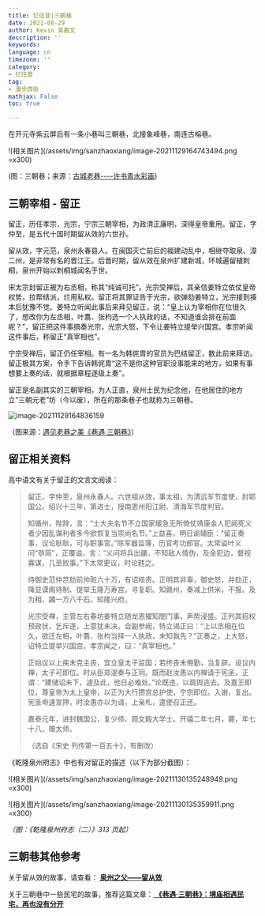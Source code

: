 ```yaml
---
title: 忆往昔|三朝巷
date: 2021-08-29
author: Kevin 吴嘉文
description: ''
keywords: 
language: cn
timezone: ''
category:
- 忆往昔
tag:
- 漫步西街
mathjax: False
toc: true

---
```


在开元寺紫云屏后有一条小巷叫三朝巷，北接象峰巷，南连古榕巷。

![相关图片](/assets/img/sanzhaoxiang/image-20211129164743494.png =x300)

(图：三朝巷；来源：[古城老巷----许书青水彩画](https://www.meipian.cn/y8l9sop))

<!--more-->

## 三朝宰相 - 留正

留正，历任孝宗，光宗，宁宗三朝宰相，为政清正廉明，深得皇帝重用。留正，字仲至，是五代十国时期留从效的六世孙。

留从效，字元范，泉州永春县人。在闽国灭亡前后的福建动乱中，相继夺取泉、漳二州，是非常有名的晋江王。后晋时期，留从效在泉州扩建新城，环城遍留植刺桐，泉州开始以刺桐城闻名于世。

宋太宗封留正被为右丞相，称其“纯诚可托”。光宗受禅后，其亲信姜特立依仗皇帝权势，拉帮结派，烂用私权。留正将其罪证告于光宗，欲弹劾姜特立，光宗接到揍本后犹豫不觉。姜特立听闻此事后来拜见留正，说：“皇上认为宰相你在位很久了，想改你为左丞相，叶翥、张枃选一个人执政的话，不知道谁会排在前面呢？”，留正把这件事搞奏光宗，光宗大怒，下令让姜特立提举兴国宫。孝宗听闻这件事后，称留正“真宰相也”。

宁宗受禅后，留正仍任宰相。有一名为韩侂胄的官员为巴结留正，数此前来拜访。留正极其方案，令手下告诉韩侂胄“这不是你这种官职没事能来的地方，如果有事想要上奏的话，就根据章程逐级上奏”。

留正是名副其实的三朝宰相，为人正直，泉州士民为纪念他，在他居住的地方立“三朝元老”坊（今以废），所在的那条巷子也就称为三朝巷。

![image-20211129164836159](/assets/img/sanzhaoxiang/image-20211129164836159.png)

（图来源：[遇见老巷之美《巷遇·三朝巷》](https://image.baidu.com/search/detail?ct=503316480&z=0&ipn=d&word=%E4%B8%89%E6%9C%9D%E5%B7%B7&step_word=&hs=0&pn=1&spn=0&di=1540&pi=0&rn=1&tn=baiduimagedetail&is=0%2C0&istype=0&ie=utf-8&oe=utf-8&in=&cl=2&lm=-1&st=undefined&cs=2573284324%2C3714288876&os=255477773%2C2636830883&simid=73498683%2C676964910&adpicid=0&lpn=0&ln=312&fr=&fmq=1638175547051_R&fm=&ic=undefined&s=undefined&hd=undefined&latest=undefined&copyright=undefined&se=&sme=&tab=0&width=undefined&height=undefined&face=undefined&ist=&jit=&cg=&bdtype=0&oriquery=&objurl=https%3A%2F%2Fgimg2.baidu.com%2Fimage_search%2Fsrc%3Dhttp%3A%2F%2Fres.qztqz.com%2Fa%2F10001%2F201904%2F5d0e230b6342f8994fb7898685b1c488.jpeg%26refer%3Dhttp%3A%2F%2Fres.qztqz.com%26app%3D2002%26size%3Df9999%2C10000%26q%3Da80%26n%3D0%26g%3D0n%26fmt%3Djpeg%3Fsec%3D1640767695%26t%3D7235897aed7078a2f83c1def45ad7c87&fromurl=ippr_z2C%24qAzdH3FAzdH3Fooo_z%26e3Bqzpqz_z%26e3Bv54AzdH3FrAzdH3Fc0acc_z%26e3Bip4s&gsm=2&rpstart=0&rpnum=0&islist=&querylist=&nojc=undefined&dyTabStr=MCwzLDYsMSw1LDQsNywyLDgsOQ%3D%3D)）

## 留正相关资料

高中语文有关于留正的文言文阅读：

> 留正，字仲至，泉州永春人。六世祖从效，事太祖，为清远军节度使，封鄂国公。绍兴十三年，第进士，授南恩州阳江尉、清海军节度判官。
>
> 知循州，陛辞，言：“士大夫名节不立国家缓急无所倚仗靖康金人犯阙死义者少因乱谋利者多今欲恢复当崇尚名节。”上益喜，明日谕辅臣：“留正奏事，议论耿耿，可与职事官。”除军器监簿，历官考功郎官。太常谥叶义问“恭简”，正覆谥，言：“义问将兵出疆，不知敌人情伪，及金犯边，督视寡谋，几至败事。”下太常更议，时论韪之。
>
> 侍御史范仲芑劾前帅赃六十万，有诏核责。正明其非辜，御史怒，并劾正，降显谟阁待制、提举玉隆万寿宫。寻复职。知赣州，奏减上供米，不报。及为相，蠲一万八千石。知隆兴府。
>
> 光宗受禅，主管左右春坊姜特立随龙恩擢知閤门事，声势浸盛。正列其招权预政状，乞斥逐，上意犹未决。会副参阙，特立谒正曰：“上以丞相在位久，欲迁左相，叶翥、张枃当择一人执政，未知孰先？”正奏之，上大怒，诏特立提举兴国宫。孝宗闻之，曰：“真宰相也。”
>
> 正始议以上疾未克主丧，宜立皇太子监国；若终丧未倦勤，当复辟。设议内禅，太子可即位。时从臣郑湜奏与正同。既而赵汝愚以内禅请于宪圣，正谓：“建储诏未下，遽及此，他日必难处。”论既违，以肩舆逃去。及嘉王即位，尊皇帝为太上皇帝，以正为大行攒宫总护使，宁宗即位。入谢，复出。宪圣命速宣押，时汝愚亦以为请，上亲札，遣使召正还。
>
> 嘉泰元年，进封魏国公，复少师、观文殿大学士。开禧二年七月，薨，年七十八。赠太师。
>
> （选自《宋史 列传第一百五十》，有删改）

《乾隆泉州府志》中也有对留正的描述（以下为部分截图）：

![相关图片](/assets/img/sanzhaoxiang/image-20211130135248949.png =x300)

![相关图片](/assets/img/sanzhaoxiang/image-20211130135359911.png =x300)

*（图：《乾隆泉州府志（二）》313 页起）*

## 三朝巷其他参考

关于留从效的故事，请查看： **[泉州之父——留从效](http://www.360doc.com/content/19/0811/15/99076_854249342.shtml)** 

关于三朝巷中一些民宅的故事，推荐这篇文章：[ **《巷遇·三朝巷》：境庙相遇民宅，再也没有分开** ](https://www.qzwb.com/spec/content/2018-11/15/content_5902422.htm)

